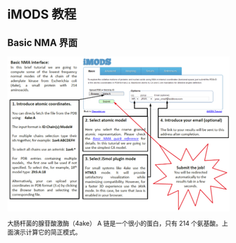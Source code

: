 # iMODS 教程

## Basic NMA 界面

![](images/2022-05-26-13-02-57.png)

大肠杆菌的腺苷酸激酶（4ake） A 链是一个很小的蛋白，只有 214 个氨基酸。上面演示计算它的简正模式。

